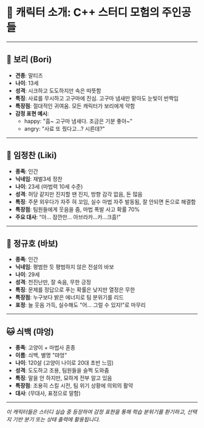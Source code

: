 
# 🐾 캐릭터 소개: C++ 스터디 모험의 주인공들

---

## 🐶 보리 (Bori)
- **견종**: 말티즈
- **나이**: 13세
- **성격**: 시크하고 도도하지만 속은 따뜻함
- **특징**: 사료를 무시하고 고구마에 진심. 고구마 냄새만 맡아도 눈빛이 반짝임
- **특장점**: 절대적인 귀여움. 모든 캐릭터가 보리에게 약함
- **감정 표현 예시**:
  - happy: "흠~ 고구마 냄새다. 조금은 기분 좋아~"
  - angry: "사료 또 줬다고...? 시른데?"

---

## 🧙 임정찬 (Liki)
- **종족**: 인간
- **닉네임**: 재벌3세 정찬
- **나이**: 23세 (마법력 10세 수준)
- **성격**: 허당 같지만 진지할 땐 진지, 방향 감각 없음, 돈 많음
- **특징**: 주문 외우다가 자주 혀 꼬임, 실수 마법 자주 발동됨, 잘 안되면 돈으로 해결함
- **특장점**: 팀원들에게 웃음을 줌, 마법 폭발 사고 확률 70%
- **주요 대사**: “아... 잠깐만... 아브라카...카...크흠!”

---

## 🧢 정규호 (바보)
- **종족**: 인간
- **닉네임**: 평범한 듯 평범하지 않은 전설의 바보
- **나이**: 29세
- **성격**: 천진난만, 잘 속음, 무한 긍정
- **특징**: 문제를 정답으로 푸는 확률은 낮지만 열정은 무한
- **특장점**: 누구보다 밝은 에너지로 팀 분위기를 리드
- **표정**: 늘 웃음 가득, 실수해도 "어... 그럴 수 있지!"로 마무리

---

## 🐱 싀백 (먀엉)
- **종족**: 고양이 + 마법사 혼종
- **이름**: 싀백, 별명 "먀엉"
- **나이**: 120살 (고양이 나이로 20대 초반 느낌)
- **성격**: 도도하고 조용, 팀원들을 슬쩍 도와줌
- **특징**: 말을 안 하지만, 묘하게 전부 알고 있음
- **특장점**: 조용히 스킬 시전, 팀 위기 상황에 의외의 활약
- **대사**: (무대사, 표정으로 말함)

---

*이 캐릭터들은 스터디 실습 중 등장하여 감정 표현을 통해 학습 분위기를 환기하고, 선택지 기반 분기 또는 상태 출력에 활용됩니다.*
